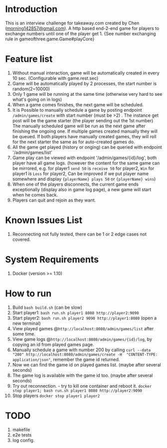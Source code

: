 # Introduction
This is an interview challenge for takeaway.com created by Chen (morning142857@gmail.com).
A http based end-2-end game for players to exchange numbers until one of the player get 1.
{See number exchanging rule in gameofthree.game.Game#playCore}

# Feature list
1. Without manual interaction, game will be automatically created in every 10 sec. (Configurable with game.rest.sec)
2. Game will be automatically played by 2 processes, the start number is random(2~10000)
3. Only 1 game will be running at the same time (otherwise very hard to see what's going on in logs)
4. When a game comes finishes, the next game will be scheduled.
5. It is Possible to manually schedule a game by posting endpoint `/admin/games/create` with start number (must be >2) .
The instance get post will be the game starter (the player sending out the 1st number)
The manually scheduled game will be run as the next game after finishing the ongoing one.
If multiple games created manually they will be queued.
If both players have manually created games, they will roll for the next starter the same as for auto-created games do.
6. All the game get played (history or onging) can be queried with endpoint '/admin/games/list' 
7. Game play can be viewed with endpoint '/admin/games/{id}/log', both player have all game logs. 
(however the content for the same game can be mirrored, e.g. for player1 `send 50` is `receive 50` for player2, `Win` for player1 is `Loss` for player2,
Can be improved if we put player name somewhere and display `{playerName} plays 50` or `{playerName} wins`)
8. When one of the players disconnects, the current game ends exceptionally (display also in game log page), a new game will start when he comes back.
9. Players can quit and rejoin as they want.


# Known Issues List
1. Reconnecting not fully tested, there can be 1 or 2 edge cases not covered.

# System Requirements
1. Docker (version >= 1.10)

# How to run
1. Build `bash build.sh` (can be slow)
1. Start player1: `bash run.sh player1 8080 http://player2:9090`
1. Start player2: `bash run.sh player2 9090 http://player1:8080` (open a new terminal)
1. View played games @`http://localhost:8080/admin/games/list` after some time.
1. View game logs @`http://localhost:8080/admin/games/{id}/log`, by copying an id from played games page.
1. Manually schedule a game with number 200 by calling 
`curl --data "200" http://localhost:8080/admin/games/create -H  "CONTENT-TYPE: application/json"`, remember the game id returned.
1. Now we can find the game id on played games list. (maybe after several seconds)
1. The game log is available with the game id too. (maybe after several seconds)
1. Try out reconnection. - try to kill one container and reboot it. `docker stop player1; bash run.sh player1 8080 http://player2:9090`
1. Stop players `docker stop player1 player2`

# TODO
1. makefile
1. e2e tests
1. log config.

